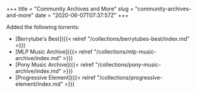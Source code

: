 +++
title = "Community Archives and More"
slug = "community-archives-and-more"
date = "2020-06-07T07:37:57Z"
+++

Added the following torrents:

* [Berrytube's Best]({{< relref "/collections/berrytubes-best/index.md" >}})
* [MLP Music Archive]({{< relref "/collections/mlp-music-archive/index.md" >}})
* [Pony Music Archive]({{< relref "/collections/pony-music-archive/index.md" >}})
* [Progressive Element]({{< relref "/collections/progressive-element/index.md" >}})